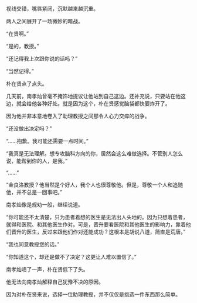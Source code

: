 视线交错，嘴唇紧闭，沉默越来越沉重。

两人之间展开了一场微妙的暗战。

“在贤啊。”

“是的，教授。”

“还记得我上次跟你说的话吗？”

“当然记得。”

朴在贤点了点头。

几天前，南孝灿曾毫不掩饰地提议让他站到自己这边。还补充说，只要站在他这边，就会给他各种好处。就是因为这个，朴在贤感觉脑袋都快要炸开了。

因为他并非本意地卷入了助理教授之间那令人心力交瘁的战争。

“还没做出决定吗？”

“……抱歉。我可能还需要一点时间。”

“我真是无法理解。想专攻脑科方向的你，居然会这么难做选择。不管别人怎么说，能帮到你的人，是我。”

“……”

“金良洛教授？他当然是个好人，我个人也很尊敬他。但是，尊敬一个人和追随他，并不总是一回事吧。”

南孝灿像是规劝一般，继续说道。

“你可能还不太清楚，只为患者着想的医生是无法出人头地的。因为只想着患者，就得和医院、和其他医生作对。可是，晋升要看医院和其他医生的影响力，靠着他们晋升的医生，反过来跟他们作对还能成功？这根本是胡说八道，简直是荒唐。”

“我也同意教授您的话。”

“你知道这个，却还是做不了决定？这更让人难以置信了。”

南孝灿啧了一声，朴在贤低下了头。

他无法向南孝灿解释自己犹豫不决的原因。

因为对朴在贤来说，选择一位助理教授，并不仅仅是挑选一件东西那么简单。